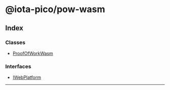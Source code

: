 
#  @iota-pico/pow-wasm

## Index

### Classes

* [ProofOfWorkWasm](classes/proofofworkwasm.md)

### Interfaces

* [IWebPlatform](interfaces/iwebplatform.md)

---

